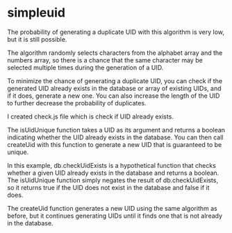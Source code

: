 # simpleuid

The probability of generating a duplicate UID with this algorithm is very low, but it is still possible.

The algorithm randomly selects characters from the alphabet array and the numbers array, so there is a chance that the same character may be selected multiple times during the generation of a UID.

To minimize the chance of generating a duplicate UID, you can check if the generated UID already exists in the database or array of existing UIDs, and if it does, generate a new one. You can also increase the length of the UID to further decrease the probability of duplicates.


I created check.js file which is check if UID already exists.

The isUidUnique function takes a UID as its argument and returns a boolean indicating whether the UID already exists in the database. You can then call createUid with this function to generate a new UID that is guaranteed to be unique.


In this example, db.checkUidExists is a hypothetical function that checks whether a given UID already exists in the database and returns a boolean. The isUidUnique function simply negates the result of db.checkUidExists, so it returns true if the UID does not exist in the database and false if it does.

The createUid function generates a new UID using the same algorithm as before, but it continues generating UIDs until it finds one that is not already in the database.

